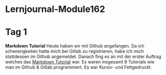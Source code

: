 # Lernjournal-Module162
# Tag 1  
**Markdown Tutorial**
Heute haben wir mit Github angefangen. Da ich schwierigkeiten hatte mich bei Gitlab zu registrieren, habe ich mich stattdessen im Github angemeldet.
Danach fing es an mit der erster Auftrag welches das [Markdown Tutorial](https://www.markdowntutorial.com/de/) war.
Es waren insgesamt 8 Tutorials wie man im Github & Gitlab programmiert.
Es war Kursiv- und Fettgedruckt.
